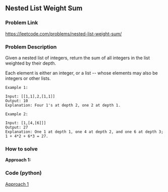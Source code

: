 ## Nested List Weight Sum

### Problem Link

https://leetcode.com/problems/nested-list-weight-sum/

### Problem Description 

Given a nested list of integers, return the sum of all integers in the list weighted by their depth.

Each element is either an integer, or a list -- whose elements may also be integers or other lists.


```
Example 1: 

Input: [[1,1],2,[1,1]]
Output: 10 
Explanation: Four 1's at depth 2, one 2 at depth 1.

```

```
Example 2: 

Input: [1,[4,[6]]]
Output: 27 
Explanation: One 1 at depth 1, one 4 at depth 2, and one 6 at depth 3; 1 + 4*2 + 6*3 = 27.

```

### How to solve 

**Approach 1:** 


### Code (python)

[Approach 1](https://github.com/yanray/leetcode/blob/master/problems/0339Nested_List_Weight_Sum/0339Nested_List_Weight_Sum1.py)

```python

```
